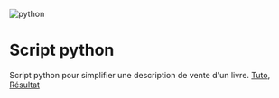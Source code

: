 ![python](https://img.shields.io/badge/Python-black?style=flat&logo=python)

# Script python
Script python pour simplifier une description de vente d'un livre.
[Tuto](tuto.gif),
[Résultat](result.txt)